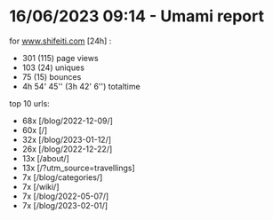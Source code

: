 # 16/06/2023 09:14 - Umami report
for www.shifeiti.com [24h] :

 - 301 (115) page views
 - 103 (24) uniques
 - 75 (15) bounces
 - 4h 54' 45'' (3h 42' 6'') totaltime


top 10 urls:
 - 68x [/blog/2022-12-09/]
 - 60x [/]
 - 32x [/blog/2023-01-12/]
 - 26x [/blog/2022-12-22/]
 - 13x [/about/]
 - 13x [/?utm_source=travellings]
 - 7x [/blog/categories/]
 - 7x [/wiki/]
 - 7x [/blog/2022-05-07/]
 - 7x [/blog/2023-02-01/]


